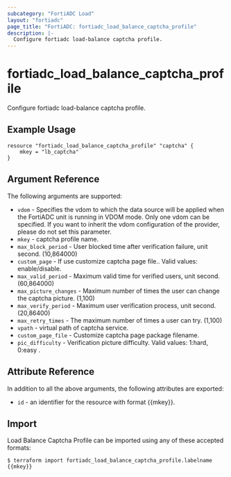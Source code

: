```yaml
---
subcategory: "FortiADC Load"
layout: "fortiadc"
page_title: "FortiADC: fortiadc_load_balance_captcha_profile"
description: |-
  Configure fortiadc load-balance captcha profile.
---
```


# fortiadc_load_balance_captcha_profile
Configure fortiadc load-balance captcha profile.

## Example Usage
```hcl
resource "fortiadc_load_balance_captcha_profile" "captcha" {
	mkey = "lb_captcha"
}

```

## Argument Reference

The following arguments are supported:

* `vdom` - Specifies the vdom to which the data source will be applied when the FortiADC unit is running in VDOM mode. Only one vdom can be specified. If you want to inherit the vdom configuration of the provider, please do not set this parameter.
* `mkey` - captcha profile name.
* `max_block_period` - User blocked time after verification failure, unit second. (10,864000)
* `custom_page` - If use customize captcha page file.. Valid values: enable/disable.
* `max_valid_period` - Maximum valid time for verified users, unit second. (60,864000)
* `max_picture_changes` - Maximum number of times the user can change the captcha picture. (1,100)
* `max_verify_period` - Maximum user verification process, unit second. (20,86400)
* `max_retry_times` - The maximum number of times a user can try. (1,100)
* `vpath` - virtual path of captcha service. 
* `custom_page_file` - Customize captcha page package filename. 
* `pic_difficulty` - Verification picture difficulty. Valid values: 1:hard, 0:easy .

## Attribute Reference

In addition to all the above arguments, the following attributes are exported:
* `id` - an identifier for the resource with format {{mkey}}.

## Import
 Load Balance Captcha Profile can be imported using any of these accepted formats:
```
$ terraform import fortiadc_load_balance_captcha_profile.labelname {{mkey}}
```
